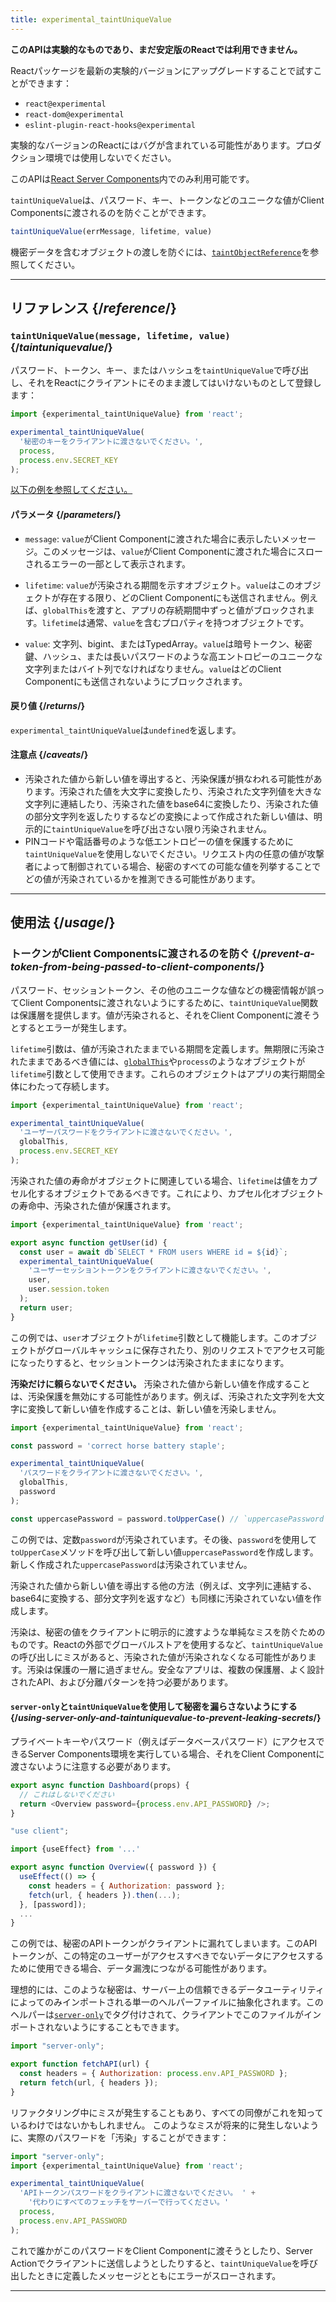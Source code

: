 ```yaml
---
title: experimental_taintUniqueValue
---
```


<Wip>

**このAPIは実験的なものであり、まだ安定版のReactでは利用できません。**

Reactパッケージを最新の実験的バージョンにアップグレードすることで試すことができます：

- `react@experimental`
- `react-dom@experimental`
- `eslint-plugin-react-hooks@experimental`

実験的なバージョンのReactにはバグが含まれている可能性があります。プロダクション環境では使用しないでください。

このAPIは[React Server Components](/reference/rsc/use-client)内でのみ利用可能です。

</Wip>


<Intro>

`taintUniqueValue`は、パスワード、キー、トークンなどのユニークな値がClient Componentsに渡されるのを防ぐことができます。

```js
taintUniqueValue(errMessage, lifetime, value)
```

機密データを含むオブジェクトの渡しを防ぐには、[`taintObjectReference`](/reference/react/experimental_taintObjectReference)を参照してください。

</Intro>

<InlineToc />

---

## リファレンス {/*reference*/}

### `taintUniqueValue(message, lifetime, value)` {/*taintuniquevalue*/}

パスワード、トークン、キー、またはハッシュを`taintUniqueValue`で呼び出し、それをReactにクライアントにそのまま渡してはいけないものとして登録します：

```js
import {experimental_taintUniqueValue} from 'react';

experimental_taintUniqueValue(
  '秘密のキーをクライアントに渡さないでください。',
  process,
  process.env.SECRET_KEY
);
```

[以下の例を参照してください。](#usage)

#### パラメータ {/*parameters*/}

* `message`: `value`がClient Componentに渡された場合に表示したいメッセージ。このメッセージは、`value`がClient Componentに渡された場合にスローされるエラーの一部として表示されます。

* `lifetime`: `value`が汚染される期間を示すオブジェクト。`value`はこのオブジェクトが存在する限り、どのClient Componentにも送信されません。例えば、`globalThis`を渡すと、アプリの存続期間中ずっと値がブロックされます。`lifetime`は通常、`value`を含むプロパティを持つオブジェクトです。

* `value`: 文字列、bigint、またはTypedArray。`value`は暗号トークン、秘密鍵、ハッシュ、または長いパスワードのような高エントロピーのユニークな文字列またはバイト列でなければなりません。`value`はどのClient Componentにも送信されないようにブロックされます。

#### 戻り値 {/*returns*/}

`experimental_taintUniqueValue`は`undefined`を返します。

#### 注意点 {/*caveats*/}

* 汚染された値から新しい値を導出すると、汚染保護が損なわれる可能性があります。汚染された値を大文字に変換したり、汚染された文字列値を大きな文字列に連結したり、汚染された値をbase64に変換したり、汚染された値の部分文字列を返したりするなどの変換によって作成された新しい値は、明示的に`taintUniqueValue`を呼び出さない限り汚染されません。
* PINコードや電話番号のような低エントロピーの値を保護するために`taintUniqueValue`を使用しないでください。リクエスト内の任意の値が攻撃者によって制御されている場合、秘密のすべての可能な値を列挙することでどの値が汚染されているかを推測できる可能性があります。

---

## 使用法 {/*usage*/}

### トークンがClient Componentsに渡されるのを防ぐ {/*prevent-a-token-from-being-passed-to-client-components*/}

パスワード、セッショントークン、その他のユニークな値などの機密情報が誤ってClient Componentsに渡されないようにするために、`taintUniqueValue`関数は保護層を提供します。値が汚染されると、それをClient Componentに渡そうとするとエラーが発生します。

`lifetime`引数は、値が汚染されたままでいる期間を定義します。無期限に汚染されたままであるべき値には、[`globalThis`](https://developer.mozilla.org/en-US/docs/Web/JavaScript/Reference/Global_Objects/globalThis)や`process`のようなオブジェクトが`lifetime`引数として使用できます。これらのオブジェクトはアプリの実行期間全体にわたって存続します。

```js
import {experimental_taintUniqueValue} from 'react';

experimental_taintUniqueValue(
  'ユーザーパスワードをクライアントに渡さないでください。',
  globalThis,
  process.env.SECRET_KEY
);
```

汚染された値の寿命がオブジェクトに関連している場合、`lifetime`は値をカプセル化するオブジェクトであるべきです。これにより、カプセル化オブジェクトの寿命中、汚染された値が保護されます。

```js
import {experimental_taintUniqueValue} from 'react';

export async function getUser(id) {
  const user = await db`SELECT * FROM users WHERE id = ${id}`;
  experimental_taintUniqueValue(
    'ユーザーセッショントークンをクライアントに渡さないでください。',
    user,
    user.session.token
  );
  return user;
}
```

この例では、`user`オブジェクトが`lifetime`引数として機能します。このオブジェクトがグローバルキャッシュに保存されたり、別のリクエストでアクセス可能になったりすると、セッショントークンは汚染されたままになります。

<Pitfall>

**汚染だけに頼らないでください。** 汚染された値から新しい値を作成することは、汚染保護を無効にする可能性があります。例えば、汚染された文字列を大文字に変換して新しい値を作成することは、新しい値を汚染しません。

```js
import {experimental_taintUniqueValue} from 'react';

const password = 'correct horse battery staple';

experimental_taintUniqueValue(
  'パスワードをクライアントに渡さないでください。',
  globalThis,
  password
);

const uppercasePassword = password.toUpperCase() // `uppercasePassword`は汚染されていません
```

この例では、定数`password`が汚染されています。その後、`password`を使用して`toUpperCase`メソッドを呼び出して新しい値`uppercasePassword`を作成します。新しく作成された`uppercasePassword`は汚染されていません。

汚染された値から新しい値を導出する他の方法（例えば、文字列に連結する、base64に変換する、部分文字列を返すなど）も同様に汚染されていない値を作成します。

汚染は、秘密の値をクライアントに明示的に渡すような単純なミスを防ぐためのものです。Reactの外部でグローバルストアを使用するなど、`taintUniqueValue`の呼び出しにミスがあると、汚染された値が汚染されなくなる可能性があります。汚染は保護の一層に過ぎません。安全なアプリは、複数の保護層、よく設計されたAPI、および分離パターンを持つ必要があります。

</Pitfall>

<DeepDive>

#### `server-only`と`taintUniqueValue`を使用して秘密を漏らさないようにする {/*using-server-only-and-taintuniquevalue-to-prevent-leaking-secrets*/}

プライベートキーやパスワード（例えばデータベースパスワード）にアクセスできるServer Components環境を実行している場合、それをClient Componentに渡さないように注意する必要があります。

```js
export async function Dashboard(props) {
  // これはしないでください
  return <Overview password={process.env.API_PASSWORD} />;
}
```

```js
"use client";

import {useEffect} from '...'

export async function Overview({ password }) {
  useEffect(() => {
    const headers = { Authorization: password };
    fetch(url, { headers }).then(...);
  }, [password]);
  ...
}
```

この例では、秘密のAPIトークンがクライアントに漏れてしまいます。このAPIトークンが、この特定のユーザーがアクセスすべきでないデータにアクセスするために使用できる場合、データ漏洩につながる可能性があります。

[comment]: <> (TODO: `server-only`のドキュメントが書かれたらリンクを追加)

理想的には、このような秘密は、サーバー上の信頼できるデータユーティリティによってのみインポートされる単一のヘルパーファイルに抽象化されます。このヘルパーは[`server-only`](https://www.npmjs.com/package/server-only)でタグ付けされて、クライアントでこのファイルがインポートされないようにすることもできます。

```js
import "server-only";

export function fetchAPI(url) {
  const headers = { Authorization: process.env.API_PASSWORD };
  return fetch(url, { headers });
}
```

リファクタリング中にミスが発生することもあり、すべての同僚がこれを知っているわけではないかもしれません。
このようなミスが将来的に発生しないように、実際のパスワードを「汚染」することができます：

```js
import "server-only";
import {experimental_taintUniqueValue} from 'react';

experimental_taintUniqueValue(
  'APIトークンパスワードをクライアントに渡さないでください。 ' +
    '代わりにすべてのフェッチをサーバーで行ってください。'
  process,
  process.env.API_PASSWORD
);
```

これで誰かがこのパスワードをClient Componentに渡そうとしたり、Server Actionでクライアントに送信しようとしたりすると、`taintUniqueValue`を呼び出したときに定義したメッセージとともにエラーがスローされます。

</DeepDive>

---